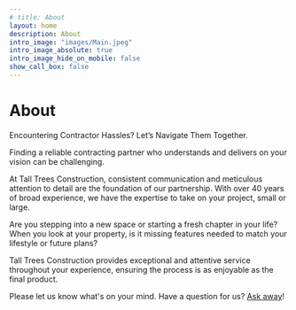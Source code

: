 ```yaml
---
# title: About
layout: home
description: About
intro_image: "images/Main.jpeg"
intro_image_absolute: true
intro_image_hide_on_mobile: false 
show_call_box: false
---
```


# About

Encountering Contractor Hassles? Let’s Navigate Them Together.

Finding a reliable contracting partner who understands and delivers on your vision can be challenging.

At Tall Trees Construction, consistent communication and meticulous attention to detail are the foundation of our partnership. With over 40 years of broad experience, we have the expertise to take on your project, small or large. 

Are you stepping into a new space or starting a fresh chapter in your life? When you look at your property, is it missing features needed to match your lifestyle or future plans?

Tall Trees Construction provides exceptional and attentive service throughout your experience, ensuring the process is as enjoyable as the final product.

Please let us know what's on your mind. Have a question for us? [Ask away](/contact.md)!

